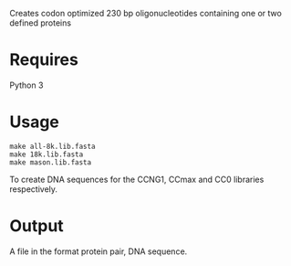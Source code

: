 Creates codon optimized 230 bp oligonucleotides containing one or two defined proteins

# Requires
Python 3

# Usage

```
make all-8k.lib.fasta
make 18k.lib.fasta
make mason.lib.fasta
```
To create DNA sequences for the CCNG1, CCmax and CC0 libraries respectively.

# Output

A file in the format protein pair, DNA sequence.

